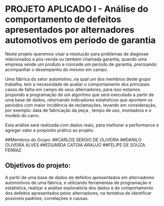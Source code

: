 # PROJETO APLICADO I - Análise do comportamento de defeitos apresentados por alternadores automotivos em período de garantia

Neste projeto queremos visar a resolução para problemas de diagnose relacionados a pós-venda ou também chamada garantia, quando uma empresa vende um produto e concede um período de garantia, precisando acompanhar o desempenho do mesmo em campo.  

Uma fábrica do setor automotivo, na qual um dos membros deste grupo trabalha, tem a necessidade de avaliar o comportamento dos principais casos de falha em campo de seus alternadores, para isso estamos propondo a programação de um algoritmo que será executado a partir de uma base de dados, retornando indicadores estatísticos que apontem os períodos com maior incidência de reclamações, levando em consideração, por exemplo: data de fabricação da peça , tempo de uso,  montadora e o modelo do carro. 

Esta análise será realizada com dados reais, para melhorar a performance e agregar valor e propósito prático ao projeto. 

##Membros do Grupo:
##CARLOS SERGIO DE OLIVEIRA
##DANILO OLIVEIRA ALVES
##EDUARDA CATOIA ARAUJO
##FELIPE DE SOUZA FERRAZ

## Objetivos do projeto:

A partir de uma base de dados de defeitos apresentados em alternadores automotivos de uma fábrica, e utilizando ferramentas de programação e estatística, realizar a análise exploratória dos dados e do comportamento dos defeitos apresentados pelos alternadores, na tentativa de identificar possíveis padrões, correlações e causas.


